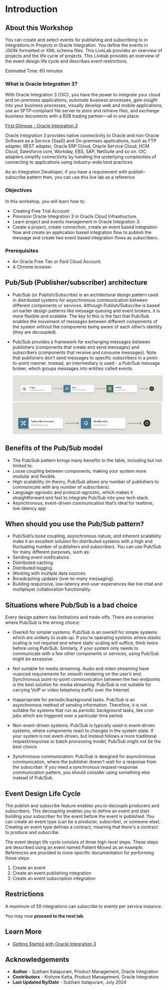 # Introduction

## About this Workshop

You can create and select events for publishing and subscribing to in integrations in Projects in Oracle Integration. You define the events in JSON-formatted or XML schema files.
This LiveLab provides an overview of projects and the life cycle of projects.
This Livelab provides an overview of the event design life cycle and describes event restrictions.

Estimated Time: 60 minutes

### What is Oracle Integration 3?
With Oracle Integration 3 (OIC), you have the power to *integrate* your cloud and on-premises applications, *automate* business processes, *gain insight* into your business processes, visually *develop* web and mobile applications, use an SFTP-compliant file server to *store* and *retrieve* files, and *exchange* business documents with a B2B trading partner—all in one place.

[First Glimpse - Oracle Integration 3](youtube:yW3TEBWkFbg)

Oracle Integration 3 provides native connectivity to Oracle and non-Oracle Software as a Service (SaaS) and On-premises applications, such as FTP adapter, REST adapter, Oracle ERP Cloud, Oracle Service Cloud, HCM Cloud, Salesforce.com, Workday, EBS, SAP, NetSuite and so on. OIC adapters simplify connectivity by handling the underlying complexities of connecting to applications using industry-wide best practices

As an Integration Developer, if you have a requirement with publish-subscribe pattern then, you can use  this live lab as a reference

### Objectives

In this workshop, you will learn how to:

* Creating Free Trial Account
* Provision Oracle Integration 3 in Oracle Cloud Infrastructure.
* Learn project and events management in Oracle Integration 3.
* Create a project, create connection, create an event based integration flow and create an application based integration flow to publish the message and create two event based integration flows as subscribers.

### Prerequisites

* An Oracle Free Tier or Paid Cloud Account.
* A Chrome browser.

## Pub/Sub (Publisher/subscriber) architecture

* Pub/Sub (or Publish/Subscribe) is an architectural design pattern used in distributed systems for asynchronous communication between different components or services. Although Publish/Subscribe is based on earlier design patterns like message queuing and event brokers, it is more flexible and scalable. The key to this is the fact that Pub/Sub enables the movement of messages between different components of the system without the components being aware of each other’s identity (they are decoupled). 

* Pub/Sub provides a framework for exchanging messages between publishers (components that create and send messages) and subscribers (components that receive and consume messages). Note that publishers don’t send messages to specific subscribers in a point-to-point manner. Instead, an intermediary is used - a Pub/Sub message broker, which groups messages into entities called events.

    ![publisher](../images/publisher.png)
    ![subscriber](../images/subscriber.png)

## Benefits of the Pub/Sub model

* The Pub/Sub pattern brings many benefits to the table, including but not limited to:
* Loose coupling between components, making your system more modular and flexible.
* High scalability (in theory, Pub/Sub allows any number of  publishers to communicate with any number of subscribers).
* Language-agnostic and protocol-agnostic, which makes it straightforward and fast to integrate Pub/Sub into your tech stack.
* Asynchronous, event-driven communication that’s ideal for realtime, low-latency app

## When should you use the Pub/Sub pattern?

* Pub/Sub’s loose coupling, asynchronous nature, and inherent scalability make it an excellent solution for distributed systems with a high and fluctuating number of publishers and subscribers. You can use Pub/Sub for many different purposes, such as:
* Sending event notifications.
* Distributed caching.
* Distributed logging.
* Working with multiple data sources.
* Broadcasting updates (one-to-many messaging).
* Building responsive, low-latency end-user experiences like live chat and multiplayer collaboration functionality.

## Situations where Pub/Sub is a bad choice

Every design pattern has limitations and trade-offs. There are scenarios where Pub/Sub is the wrong choice:

* Overkill for simpler systems. Pub/Sub is an overkill for simple systems which are unlikely to scale up. If you’re operating systems where elastic scaling is not required and where static scaling will suffice, think twice before using Pub/Sub. Similarly, if your system only needs to communicate with a few other components or services, using Pub/Sub might be excessive.

* Not suitable for media streaming. Audio and video streaming have nuanced requirements for smooth rendering on the user’s end. Synchronous point-to-point communication between the two endpoints is the best solution for media streaming. Pub/Sub is not suitable for carrying VoIP or video telephony traffic over the Internet.

* Inappropriate for periodic/background tasks. Pub/Sub is an asynchronous method of sending information. Therefore, it is not suitable for systems that run as periodic background tasks, like cron jobs which are triggered over a particular time period.

* Non-event-driven systems. Pub/Sub is typically used in event-driven systems, where components react to changes in the system state. If your system is not event-driven, but instead follows a more traditional request/response or batch processing model, Pub/Sub might not be the best choice.

* Synchronous communication: Pub/Sub is designed for asynchronous communication, where the publisher doesn't wait for a response from the subscriber. If you need a synchronous request-response communication pattern, you should consider using something else instead of Pub/Sub.

## Event Design Life Cycle

The publish and subscribe feature enables you to decouple producers and subscribers. This decoupling enables you to define an event and start building your subscriber for the event before the event is published. You can create an event type (can be a producer, subscriber, or someone else). Creating an event type defines a contract, meaning that there's a contract to produce and subscribe.

The event design life cycle consists of three high-level steps. These steps are described using an event named Patient Moved as an example. References are provided to more specific documentation for performing these steps

1. Create an event
2. Create an event publishing integration
3. Create an event subscription integration

## Restrictions

A maximum of 50 integrations can subscribe to events per service instance.

You may now **proceed to the next lab**.

## Learn More

* [Getting Started with Oracle Integration 3](https://docs.oracle.com/en/cloud/paas/application-integration/index.html)

## Acknowledgements

* **Author** - Subhani Italapuram, Product Management, Oracle Integration
* **Contributors** - Kishore Katta, Product Management, Oracle Integration
* **Last Updated By/Date** - Subhani Italapuram, July 2024
